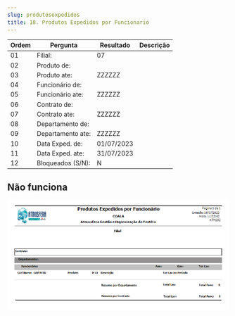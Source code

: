```yaml
---
slug: produtosexpedidos
title: 18. Produtos Expedidos por Funcionario
---
```


Ordem | Pergunta | Resultado | Descrição
----- | -------- | --------- | ---------
01    |Filial: |07 |
02    |Produto de: | |
03    |Produto ate: |ZZZZZZ |
04    |Funcionário de: | |
05    |Funcionário ate: |ZZZZZZ |
06    |Contrato de: | |
07    |Contrato ate: |ZZZZZZ |
08    |Departamento de: | |
09    |Departamento ate: |ZZZZZZ |
10    |Data Exped. de: |01/07/2023 |
11    |Data Exped. ate: |31/07/2023 |
12    |Bloqueados (S/N): | N|

## Não funciona

![Alt text](image-11.png)
